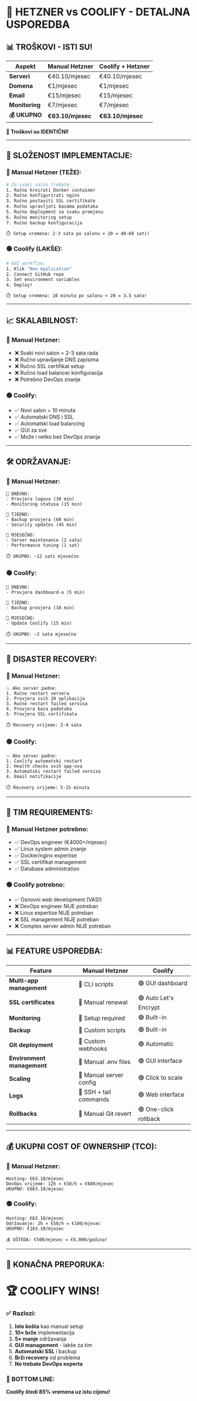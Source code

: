 # 🥊 HETZNER vs COOLIFY - DETALJNA USPOREDBA

## 📊 **TROŠKOVI - ISTI SU!**

| Aspekt | Manual Hetzner | Coolify + Hetzner |
|--------|---------------|------------------|
| **Serveri** | €40.10/mjesec | €40.10/mjesec |
| **Domena** | €1/mjesec | €1/mjesec |
| **Email** | €15/mjesec | €15/mjesec |
| **Monitoring** | €7/mjesec | €7/mjesec |
| **💰 UKUPNO** | **€63.10/mjesec** | **€63.10/mjesec** |

**🎯 Troškovi su IDENTIČNI!**

---

## 🔧 **SLOŽENOST IMPLEMENTACIJE:**

### 🔴 **Manual Hetzner (TEŽE):**
```bash
# Za svaki salon trebate:
1. Ručno kreirati Docker container
2. Ručno konfigurirati nginx
3. Ručno postaviti SSL certifikate  
4. Ručno upravljati bazama podataka
5. Ručno deployment za svaku promjenu
6. Ručno monitoring setup
7. Ručno backup konfiguracija

⏱️ Setup vremena: 2-3 sata po salonu × 20 = 40-60 sati!
```

### 🟢 **Coolify (LAKŠE):**
```bash
# GUI workflow:
1. Klik "New Application" 
2. Connect GitHub repo
3. Set environment variables
4. Deploy!

⏱️ Setup vremena: 10 minuta po salonu × 20 = 3.5 sata!
```

---

## 📈 **SKALABILNOST:**

### 🔴 **Manual Hetzner:**
- ❌ Svaki novi salon = 2-3 sata rada
- ❌ Ručno upravljanje DNS zapisima
- ❌ Ručno SSL certifikat setup
- ❌ Ručno load balancer konfiguracija
- ❌ Potrebno DevOps znanje

### 🟢 **Coolify:**
- ✅ Novi salon = 10 minuta
- ✅ Automatski DNS i SSL
- ✅ Automatski load balancing
- ✅ GUI za sve
- ✅ Može i netko bez DevOps znanja

---

## 🛠️ **ODRŽAVANJE:**

### 🔴 **Manual Hetzner:**
```
📅 DNEVNO:
- Provjera logova (30 min)
- Monitoring statusa (15 min)

📅 TJEDNO: 
- Backup provjera (60 min)
- Security updates (45 min)

📅 MJESEČNO:
- Server maintenance (2 sata)
- Performance tuning (1 sat)

⏱️ UKUPNO: ~12 sati mjesečno
```

### 🟢 **Coolify:**
```
📅 DNEVNO:
- Provjera dashboard-a (5 min)

📅 TJEDNO:
- Backup provjera (10 min) 

📅 MJESEČNO:
- Update Coolify (15 min)

⏱️ UKUPNO: ~2 sata mjesečno
```

---

## 🚨 **DISASTER RECOVERY:**

### 🔴 **Manual Hetzner:**
```
💥 Ako server padne:
1. Ručno restart servera
2. Provjera svih 20 aplikacija
3. Ručno restart failed servisa
4. Provjera baza podataka
5. Provjera SSL certifikata

⏱️ Recovery vrijeme: 2-4 sata
```

### 🟢 **Coolify:**
```
💥 Ako server padne:
1. Coolify automatski restart
2. Health checks svih app-ova
3. Automatski restart failed servisa
4. Email notifikacije

⏱️ Recovery vrijeme: 5-15 minuta
```

---

## 👥 **TIM REQUIREMENTS:**

### 🔴 **Manual Hetzner potrebno:**
- ✅ DevOps engineer (€4000+/mjesec)
- ✅ Linux system admin znanje
- ✅ Docker/nginx expertise
- ✅ SSL certifikat management
- ✅ Database administration

### 🟢 **Coolify potrebno:**
- ✅ Osnovni web development (VAS!)
- ❌ DevOps engineer NIJE potreban
- ❌ Linux expertise NIJE potreban
- ❌ SSL management NIJE potreban
- ❌ Complex server admin NIJE potreban

---

## 📊 **FEATURE USPOREDBA:**

| Feature | Manual Hetzner | Coolify |
|---------|---------------|---------|
| **Multi-app management** | 🔴 CLI scripts | 🟢 GUI dashboard |
| **SSL certificates** | 🔴 Manual renewal | 🟢 Auto Let's Encrypt |
| **Monitoring** | 🔴 Setup required | 🟢 Built-in |
| **Backup** | 🔴 Custom scripts | 🟢 Built-in |
| **Git deployment** | 🔴 Custom webhooks | 🟢 Automatic |
| **Environment management** | 🔴 Manual .env files | 🟢 GUI interface |
| **Scaling** | 🔴 Manual server config | 🟢 Click to scale |
| **Logs** | 🔴 SSH + tail commands | 🟢 Web interface |
| **Rollbacks** | 🔴 Manual Git revert | 🟢 One-click rollback |

---

## 💰 **UKUPNI COST OF OWNERSHIP (TCO):**

### 🔴 **Manual Hetzner:**
```
Hosting: €63.10/mjesec
DevOps vrijeme: 12h × €50/h = €600/mjesec
UKUPNO: €663.10/mjesec
```

### 🟢 **Coolify:**
```
Hosting: €63.10/mjesec  
Održavanje: 2h × €50/h = €100/mjesec
UKUPNO: €163.10/mjesec

💰 UŠTEDA: €500/mjesec = €6,000/godina!
```

---

## 🎯 **KONAČNA PREPORUKA:**

# 🏆 COOLIFY WINS!

### ✅ **Razlozi:**
1. **Isto košta** kao manual setup
2. **10× brže** implementacija
3. **5× manje** održavanja  
4. **GUI management** - lakše za tim
5. **Automatski SSL** i backup
6. **Brži recovery** od problema
7. **Ne trebate DevOps experta**

### 🎉 **BOTTOM LINE:**
**Coolify štedi 85% vremena uz istu cijenu!**
